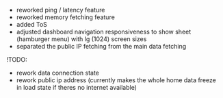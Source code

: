 - reworked ping / latency feature
- reworked memory fetching feature
- added ToS
- adjusted dashboard navigation responsiveness to show sheet (hamburger menu) with lg (1024) screen sizes
- separated the public IP fetching from the main data fetching

!TODO:
- rework data connection state
- rework public ip address (currently makes the whole home data freeze in load state if theres no internet available)